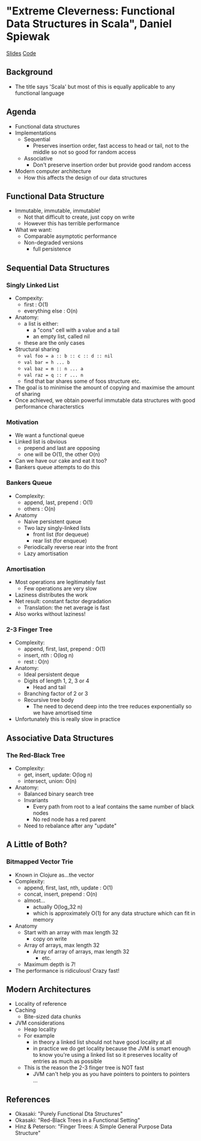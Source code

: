 # "Extreme Cleverness: Functional Data Structures in Scala", Daniel Spiewak #
[Slides](../slides/daniel-spiewak-extreme-cleverness.pdf)
[Code](http://github.com/djspiewak/extreme-cleverness)

## Background ##
   * The title says 'Scala' but most of this is equally applicable to
   any functional language

## Agenda ##
   * Functional data structures
   * Implementations
      * Sequential
         * Preserves insertion order, fast access to head or tail, not to the middle so not so good for random access
      * Associative
         * Don't preserve insertion order but provide good random access
   * Modern computer architecture
      * How this affects the design of our data structures

## Functional Data Structure ##
   * Immutable, immutable, immutable!
      * Not that difficult to create, just copy on write
      * However this has terrible performance
   * What we want:
      * Comparable asymptotic performance
      * Non-degraded versions
         * full persistence

## Sequential Data Structures ##

### Singly Linked List ###
   * Compexity:
      * first : O(1)
      * everything else : O(n)
   * Anatomy:
      * a list is either:
         * a "cons" cell with a value and a tail
         * an empty list, called nil
      * these are the only cases
   * Structural sharing
      * `val foo = a :: b :: c :: d :: nil`
      * `val bar = h ... b`
      * `val baz = m :: n ... a`
      * `val raz = q :: r ... n`
      * find that bar shares some of foos structure etc.
   * The goal is to minimise the amount of copying and maximise the amount of sharing
   * Once achieved, we obtain powerful immutable data structures with
   good performance characterstics

### Motivation ###
   * We want a functional queue
   * Linked list is obvious
      * prepend and last are opposing
      * one will be O(1), the other O(n)
   * Can we have our cake and eat it too?
   * Bankers queue attempts to do this

### Bankers Queue ###
   * Complexity:
      * append, last, prepend : O(1)
      * others : O(n)
   * Anatomy
      * Naive persistent queue
      * Two lazy singly-linked lists
         * front list (for dequeue)
         * rear list (for enqueue)
      * Periodically reverse rear into the front
      * Lazy amortisation

### Amortisation ###
   * Most operations are legitimately fast
      * Few operations are very slow
   * Laziness distributes the work
   * Net result: constant factor degradation
      * Translation: the net average is fast
   * Also works without laziness!

### 2-3 Finger Tree ###
   * Complexity:
      * append, first, last, prepend : O(1)
      * insert, nth : O(log n)
      * rest : O(n)
   * Anatomy:
      * Ideal persistent deque
      * Digits of length 1, 2, 3 or 4
         * Head and tail
      * Branching factor of 2 or 3
      * Recursive tree body
         * The need to decend deep into the tree reduces exponentially so we have amortised time
   * Unfortunately this is really slow in practice

## Associative Data Structures ##

### The Red-Black Tree ###
   * Complexity:
      * get, insert, update: O(log n)
      * intersect, union: O(n)
   * Anatomy:
      * Balanced binary search tree
      * Invariants
         * Every path from root to a leaf contains the same number of black nodes
         * No red node has a red parent
      * Need to rebalance after any "update"

## A Little of Both? ##

### Bitmapped Vector Trie ###
   * Known in Clojure as...the vector
   * Complexity:
      * append, first, last, nth, update : O(1)
      * concat, insert, prepend : O(n)
      * almost...
         * actually O(log_32 n) 
         * which is approximately O(1) for any data structure which can fit in memory
   * Anatomy
      * Start with an array with max length 32
         * copy on write
      * Array of arrays, max length 32
         * Array of array of arrays, max length 32
            * etc.
      * Maximum depth is 7!
   * The performance is ridiculous! Crazy fast!

## Modern Architectures ##
   * Locality of reference
   * Caching
      * Bite-sized data chunks
   * JVM considerations
      * Heap locality
      * For example
         * in theory a linked list should not have good locality at all
         * in practice we do get locality because the JVM is smart
         enough to know you're using a linked list so it preserves
         locality of entries as much as possible
      * This is the reason the 2-3 finger tree is NOT fast
         * JVM can't help you as you have pointers to pointers to
         pointers ...

## References ##
   * Okasaki: "Purely Functional Dta Structures"
   * Okasaki: "Red-Black Trees in a Functional Setting"
   * Hinz & Peterson: "Finger Trees: A Simple General Purpose Data Structure"
